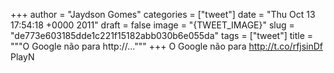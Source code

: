 
+++
author = "Jaydson Gomes"
categories = ["tweet"]
date = "Thu Oct 13 17:54:18 +0000 2011"
draft = false
image = "{TWEET_IMAGE}"
slug = "de773e603185dde1c221f15182abb030b6e055da"
tags = ["tweet"]
title = """O Google não para http://..."""
+++
O Google não para http://t.co/rfjsinDf PlayN
